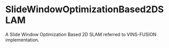 # SlideWindowOptimizationBased2DSLAM
A Slide Window Optimization Based 2D SLAM referred to VINS-FUSION implementation.
